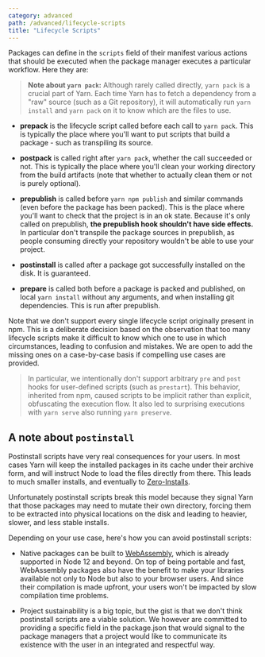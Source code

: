 ```yaml
---
category: advanced
path: /advanced/lifecycle-scripts
title: "Lifecycle Scripts"
---
```


Packages can define in the `scripts` field of their manifest various actions that should be executed when the package manager executes a particular workflow. Here they are:

> **Note about `yarn pack`:** Although rarely called directly, `yarn pack` is a crucial part of Yarn. Each time Yarn has to fetch a dependency from a "raw" source (such as a Git repository), it will automatically run `yarn install` and `yarn pack` on it to know which are the files to use.

- **prepack** is the lifecycle script called before each call to `yarn pack`. This is typically the place where you'll want to put scripts that build a package - such as transpiling its source.

- **postpack** is called right after `yarn pack`, whether the call succeeded or not. This is typically the place where you'll clean your working directory from the build artifacts (note that whether to actually clean them or not is purely optional).

- **prepublish** is called before `yarn npm publish` and similar commands (even before the package has been packed). This is the place where you'll want to check that the project is in an ok state. Because it's only called on prepublish, **the prepublish hook shouldn't have side effects.** In particular don't transpile the package sources in prepublish, as people consuming directly your repository wouldn't be able to use your project.

- **postinstall** is called after a package got successfully installed on the disk. It is guaranteed.

- **prepare** is called both before a package is packed and published, on local `yarn install` without any arguments, and when installing git dependencies. This is run after prepublish.

Note that we don't support every single lifecycle script originally present in npm. This is a deliberate decision based on the observation that too many lifecycle scripts make it difficult to know which one to use in which circumstances, leading to confusion and mistakes. We are open to add the missing ones on a case-by-case basis if compelling use cases are provided.

> In particular, we intentionally don't support arbitrary `pre` and `post` hooks for user-defined scripts (such as `prestart`). This behavior, inherited from npm, caused scripts to be implicit rather than explicit, obfuscating the execution flow. It also led to surprising executions with `yarn serve` also running `yarn preserve`.

## A note about `postinstall`

Postinstall scripts have very real consequences for your users. In most cases Yarn will keep the installed packages in its cache under their archive form, and will instruct Node to load the files directly from there. This leads to much smaller installs, and eventually to [Zero-Installs](/features/zero-installs).

Unfortunately postinstall scripts break this model because they signal Yarn that those packages may need to mutate their own directory, forcing them to be extracted into physical locations on the disk and leading to heavier, slower, and less stable installs.

Depending on your use case, here's how you can avoid postinstall scripts:

- Native packages can be built to [WebAssembly](https://webassembly.org), which is already supported in Node 12 and beyond. On top of being portable and fast, WebAssembly packages also have the benefit to make your libraries available not only to Node but also to your browser users. And since their compilation is made upfront, your users won't be impacted by slow compilation time problems.

- Project sustainability is a big topic, but the gist is that we don't think postinstall scripts are a viable solution. We however are committed to providing a specific field in the package.json that would signal to the package managers that a project would like to communicate its existence with the user in an integrated and respectful way.
